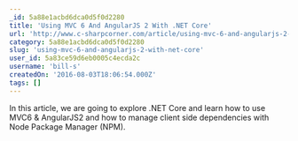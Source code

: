 ```yaml
---
_id: 5a88e1acbd6dca0d5f0d2280
title: 'Using MVC 6 And AngularJS 2 With .NET Core'
url: 'http://www.c-sharpcorner.com/article/using-mvc-6-and-angularjs-2-with-net-core/'
category: 5a88e1acbd6dca0d5f0d2280
slug: 'using-mvc-6-and-angularjs-2-with-net-core'
user_id: 5a83ce59d6eb0005c4ecda2c
username: 'bill-s'
createdOn: '2016-08-03T18:06:54.000Z'
tags: []
---
```


In this article, we are going to explore .NET Core and learn how to use MVC6 & AngularJS2 and how to manage client side dependencies with Node Package Manager (NPM).
